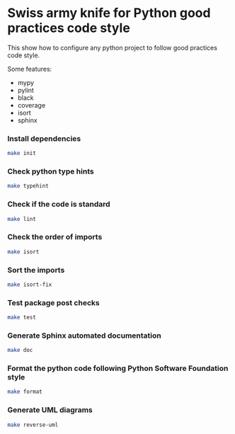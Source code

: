 # Swiss army knife for Python good practices code style

This show how to configure any python project to follow good practices code style.

Some features:

* mypy
* pylint
* black
* coverage
* isort
* sphinx


### Install dependencies
```bash
make init
```

### Check python type hints
```bash
make typehint
```

### Check if the code is standard
```bash
make lint
```

### Check the order of imports
```bash
make isort
```

### Sort the imports
```bash
make isort-fix
```

### Test package post checks
```bash
make test
```

### Generate Sphinx automated documentation
```bash
make doc
```

### Format the python code following Python Software Foundation style
```bash
make format
```

### Generate UML diagrams
```bash
make reverse-uml
```
